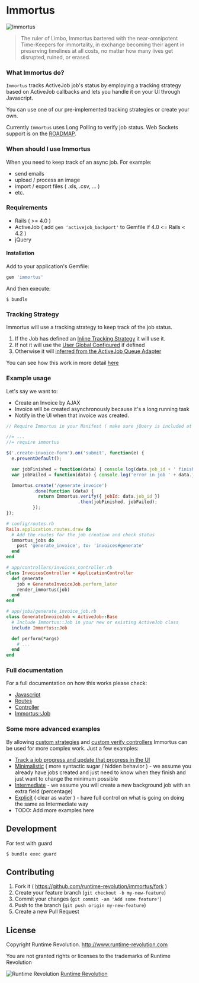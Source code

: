 Immortus
===

![Immortus](http://img1.wikia.nocookie.net/__cb20051217012058/marveldatabase/images/thumb/5/52/Nathaniel_Richards_%28Immortus%29_%28Earth-6311%29.jpg/250px-Nathaniel_Richards_%28Immortus%29_%28Earth-6311%29.jpg)

> The ruler of Limbo, Immortus bartered with the near-omnipotent Time-Keepers for immortality, in exchange becoming their agent in preserving timelines at all costs, no matter how many lives get disrupted, ruined, or erased.

### What Immortus do?

`Immortus` tracks ActiveJob job's status by employing a tracking strategy based on ActiveJob callbacks and lets you handle it on your UI through Javascript.

You can use one of our pre-implemented tracking strategies or create your own.

Currently `Immortus` uses Long Polling to verify job status. Web Sockets support is on the [ROADMAP](./docs/ROADMAP.md).

### When should I use Immortus

When you need to keep track of an async job.
For example:

- send emails
- upload / process an image
- import / export files ( .xls, .csv, ... )
- etc.

### Requirements

- Rails ( >= 4.0 )
- ActiveJob ( add `gem 'activejob_backport'` to Gemfile if 4.0 <= Rails < 4.2 )
- jQuery

#### Installation

Add to your application's Gemfile:

```ruby
gem 'immortus'
```

And then execute:

```
$ bundle
```

### Tracking Strategy

Immortus will use a tracking strategy to keep track of the job status.

1. If the Job has defined an [Inline Tracking Strategy](./docs/tracking_strategies.md#inline-tracking-strategy) it will use it.
2. If not it will use the [User Global Configured](./docs/tracking_strategies.md#user-global-configured) if defined
3. Otherwise it will [inferred from the ActiveJob Queue Adapter](./docs/tracking_strategies.md#inferred-from-the-activejob-queue-adapter)

You can see how this work in more detail [here](./docs/tracking_strategies.md)

### Example usage

Let's say we want to:

* Create an Invoice by AJAX
* Invoice will be created asynchronously because it's a long running task
* Notify in the UI when that invoice was created.

```javascript
// Require Immortus in your Manifest ( make sure jQuery is included at this point ):

//= ...
//= require immortus
```

```javascript
$('.create-invoice-form').on('submit', function(e) {
  e.preventDefault();

  var jobFinished = function(data) { console.log(data.job_id + ' finished successfully.'); }
  var jobFailed = function(data) { console.log('error in job ' + data.job_id); }

  Immortus.create('/generate_invoice')
          .done(function (data) {
            return Immortus.verify({ jobId: data.job_id })
                           .then(jobFinished, jobFailed);
          });
});
```

```ruby
# config/routes.rb
Rails.application.routes.draw do
  # Add the routes for the job creation and check status
  immortus_jobs do
    post 'generate_invoice', to: 'invoices#generate'
  end
end

# app/controllers/invoices_controller.rb
class InvoicesController < ApplicationController
  def generate
    job = GenerateInvoiceJob.perform_later
    render_immortus(job)
  end
end

# app/jobs/generate_invoice_job.rb
class GenerateInvoiceJob < ActiveJob::Base
  # Include Immortus::Job in your new or existing ActiveJob class
  include Immortus::Job

  def perform(*args)
    # ...
  end
end
```

### Full documentation

For a full documentation on how this works please check:

* [Javascript](./docs/full.md#javascript)
* [Routes](./docs/full.md#routes)
* [Controller](./docs/full.md#controller)
* [Immortus::Job](./docs/full.md#immortus-job)

### Some more advanced examples

By allowing [custom strategies](./docs/tracking_strategies.md#custom) and [custom verify controllers](./docs/full.md#controller) Immortus can be used for more complex work. Just a few examples:

* [Track a job progress and update that progress in the UI](./docs/examples/job_progress.md)
* [Minimalistic](./docs/examples/minimalistic.md) ( more syntactic sugar / hidden behavior ) - we assume you already have jobs created and just need to know when they finish and just want to change the minimum possible
* [Intermediate](./docs/examples/intermediate.md) - we assume you will create a new background job with an extra field (percentage)
* [Explicit](./docs/examples/explicit.md) ( clear as water ) - have full control on what is going on doing the same as Intermediate way
* TODO: Add more examples here

Development
---

For test with guard

    $ bundle exec guard

Contributing
---

1. Fork it ( https://github.com/runtime-revolution/immortus/fork )
2. Create your feature branch (`git checkout -b my-new-feature`)
3. Commit your changes (`git commit -am 'Add some feature'`)
4. Push to the branch (`git push origin my-new-feature`)
5. Create a new Pull Request

License
---

Copyright Runtime Revolution. http://www.runtime-revolution.com

You are not granted rights or licenses to the trademarks of Runtime Revolution

![Runtime Revolution](https://avatars1.githubusercontent.com/u/60465?v=3&s=50)
[Runtime Revolution](http://www.runtime-revolution.com/)
